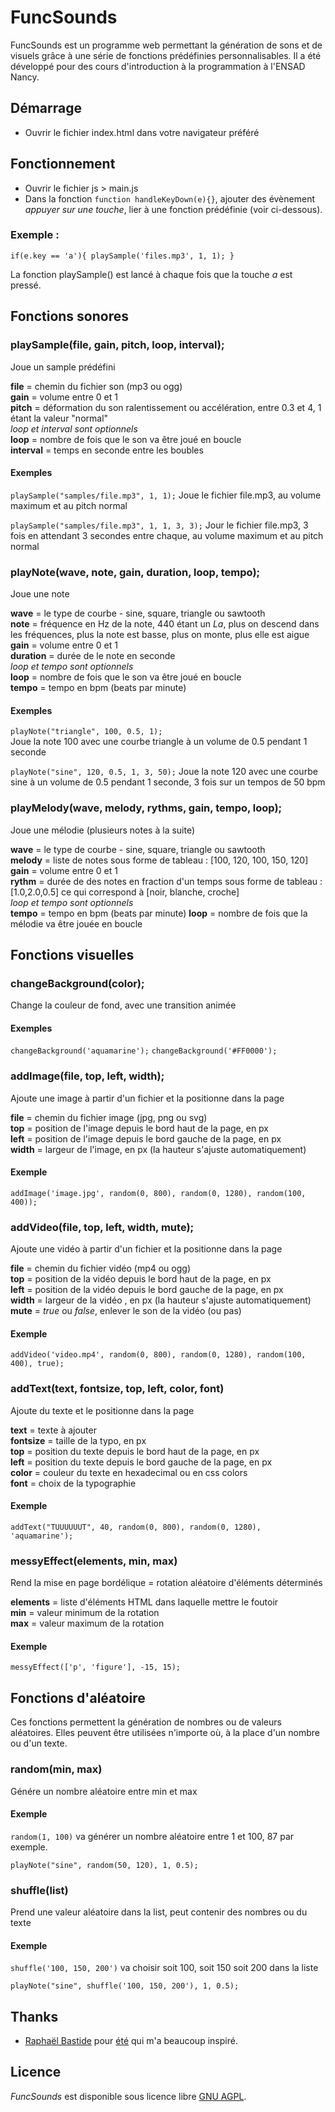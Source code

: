 # FuncSounds

FuncSounds est un programme web permettant la génération de sons et de visuels grâce à une série de fonctions prédéfinies personnalisables.
Il a été développé pour des cours d'introduction à la programmation à l'ENSAD Nancy.

## Démarrage
- Ouvrir le fichier index.html dans votre navigateur préféré

## Fonctionnement
- Ouvrir le fichier js > main.js
- Dans la fonction `function handleKeyDown(e){}`, ajouter des évènement *appuyer sur une touche*, lier à une fonction prédéfinie (voir ci-dessous).

### Exemple : 

`if(e.key == 'a'){
 playSample('files.mp3', 1, 1);
}`

La fonction playSample() est lancé à chaque fois que la touche *a* est pressé.

## Fonctions sonores

### playSample(file, gain, pitch, loop, interval);
Joue un sample prédéfini

**file** = chemin du fichier son (mp3 ou ogg)       
**gain** = volume entre 0 et 1  
**pitch** = déformation du son ralentissement ou accélération, entre 0.3 et 4, 1 étant la valeur "normal"  
*loop et interval sont optionnels*  
**loop** = nombre de fois que le son va être joué en boucle  
**interval** = temps en seconde entre les boubles  

#### Exemples
`playSample("samples/file.mp3", 1, 1);`
Joue le fichier file.mp3, au volume maximum et au pitch normal

`playSample("samples/file.mp3", 1, 1, 3, 3);`
Jour le fichier file.mp3, 3 fois en attendant 3 secondes entre chaque, au volume maximum et au pitch normal


### playNote(wave, note, gain, duration, loop, tempo);
Joue une note 

**wave** = le type de courbe - sine, square, triangle ou sawtooth  
**note** = fréquence en Hz de la note, 440 étant un *La*, plus on descend dans les fréquences, plus la note est basse, plus on monte, plus elle est aigue  
**gain** = volume entre 0 et 1  
**duration** = durée de le note en seconde  
*loop et tempo sont optionnels*  
**loop** = nombre de fois que le son va être joué en boucle  
**tempo** = tempo en bpm (beats par minute)  

#### Exemples
`playNote("triangle", 100, 0.5, 1);`  
Joue la note 100 avec une courbe triangle à un volume de 0.5 pendant 1 seconde

`playNote("sine", 120, 0.5, 1, 3, 50);`
Joue la note 120 avec une courbe sine à un volume de 0.5 pendant 1 seconde, 3 fois sur un tempos de 50 bpm 

### playMelody(wave, melody, rythms, gain, tempo, loop);
Joue une mélodie (plusieurs notes à la suite)
 
**wave** = le type de courbe - sine, square, triangle ou sawtooth  
**melody** = liste de notes sous forme de tableau : [100, 120, 100, 150, 120]  
**gain** = volume entre 0 et 1  
**rythm** = durée de des notes en fraction d'un temps sous forme de tableau : [1.0,2.0,0.5] ce qui correspond à [noir, blanche, croche]  
*loop et tempo sont optionnels*    
**tempo** = tempo en bpm (beats par minute)
**loop** = nombre de fois que la mélodie va être jouée en boucle

## Fonctions visuelles

### changeBackground(color);
Change la couleur de fond, avec une transition animée

#### Exemples 
`changeBackground('aquamarine');`
`changeBackground('#FF0000');`

### addImage(file, top, left, width);
Ajoute une image à partir d'un fichier et la positionne dans la page

**file** = chemin du fichier image (jpg, png ou svg)  
**top** = position de l'image depuis le bord haut de la page, en px  
**left** = position de l'image depuis le bord gauche de la page, en px  
**width** = largeur de l'image, en px (la hauteur s'ajuste automatiquement)  

#### Exemple
`addImage('image.jpg', random(0, 800), random(0, 1280), random(100, 400));`

### addVideo(file, top, left, width, mute);
Ajoute une vidéo à partir d'un fichier et la positionne dans la page

**file** = chemin du fichier vidéo (mp4 ou ogg)    
**top** = position de la vidéo depuis le bord haut de la page, en px  
**left** = position de la vidéo  depuis le bord gauche de la page, en px  
**width** = largeur de la vidéo , en px (la hauteur s'ajuste automatiquement)  
**mute** = *true* ou *false*, enlever le son de la vidéo (ou pas)  

#### Exemple
`addVideo('video.mp4', random(0, 800), random(0, 1280), random(100, 400), true);`


### addText(text, fontsize, top, left, color, font)
Ajoute du texte et le positionne dans la page

**text** = texte à ajouter  
**fontsize** = taille de la typo, en px  
**top** = position du texte depuis le bord haut de la page, en px  
**left** = position du texte depuis le bord gauche de la page, en px  
**color** = couleur du texte en hexadecimal ou en css colors  
**font** = choix de la typographie  

#### Exemple
`addText("TUUUUUUT", 40, random(0, 800), random(0, 1280), 'aquamarine');`


### messyEffect(elements, min, max)
Rend la mise en page bordélique = rotation aléatoire d'éléments déterminés

**elements** = liste d'éléments HTML dans laquelle mettre le foutoir  
**min** = valeur minimum de la rotation  
**max** = valeur maximum de la rotation  

#### Exemple
`messyEffect(['p', 'figure'], -15, 15);`


## Fonctions d'aléatoire
Ces fonctions permettent la génération de nombres ou de valeurs aléatoires.
Elles peuvent être utilisées n'importe où, à la place d'un nombre ou d'un texte.

### random(min, max)
Génére un nombre aléatoire entre min et max

#### Exemple
`random(1, 100)` va générer un nombre aléatoire entre 1 et 100, 87 par exemple.

`playNote("sine", random(50, 120), 1, 0.5);`

### shuffle(list)
Prend une valeur aléatoire dans la list, peut contenir des nombres ou du texte

#### Exemple 
`shuffle('100, 150, 200')` va choisir soit 100, soit 150 soit 200 dans la liste

`playNote("sine", shuffle('100, 150, 200'), 1, 0.5);`

## Thanks
- [Raphaël Bastide](https://raphaelbastide.com) pour [été](https://raphaelbastide.com/ete/) qui m'a beaucoup inspiré.

## Licence
*FuncSounds* est disponible sous licence libre [GNU AGPL](https://www.gnu.org/licenses/agpl-3.0.en.html).


